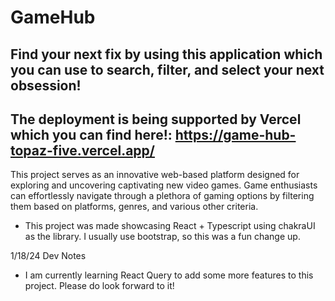 # GameHub 
## Find your next fix by using this application which you can use to search, filter, and select your next obsession!
## The deployment is being supported by Vercel which you can find here!: https://game-hub-topaz-five.vercel.app/

This project serves as an innovative web-based platform designed for exploring and uncovering captivating new video games. Game enthusiasts can effortlessly navigate through a plethora of gaming options by filtering them based on platforms, genres, and various other criteria.
* This project was made showcasing React + Typescript using chakraUI as the library. I usually use bootstrap, so this was a fun change up.

1/18/24 Dev Notes
* I am currently learning React Query to add some more features to this project. Please do look forward to it!

